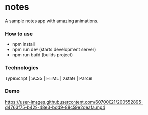# notes
A sample notes app with amazing animations.

### How to use
- npm install
- npm run dev (starts development server)
- npm run build (builds project)

### Technologies
TypeScript | SCSS | HTML | Xstate | Parcel

### Demo


https://user-images.githubusercontent.com/60700021/200552895-d4763f75-b429-48e3-bdd9-88c59e2deafa.mp4

